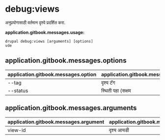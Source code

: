 # debug:views
अनुप्रयोगासाठी वर्तमान दृश्ये प्रदर्शित करा.

**application.gitbook.messages.usage:**
```
drupal debug:views [arguments] [options]
vde
```

## application.gitbook.messages.options
application.gitbook.messages.option | application.gitbook.messages.details
-------|-------------
--tag | दृश्य टॅग
--status | स्थिती पहा (सक्षम | अक्षम

## application.gitbook.messages.arguments
application.gitbook.messages.argument | application.gitbook.messages.details
---------|-------------
view-id | दृश्य आयडी
